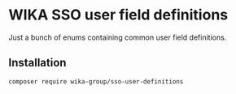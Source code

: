 # WIKA SSO user field definitions

Just a bunch of enums containing common user field definitions.

## Installation

`composer require wika-group/sso-user-definitions`
